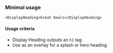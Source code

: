### Minimal usage

```
<DisplayHeading>Great Deals</DisplayHeading>
```

#### Usage criteria

- Display Heading outputs an `h1` tag.
- Use as an overlay for a splash or hero heading.
